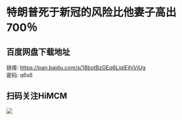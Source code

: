 # 特朗普死于新冠的风险比他妻子高出 700％

## 百度网盘下载地址

链接: https://pan.baidu.com/s/18botBzGEq6LiqlEjhiViUg  
密码: q6s6

## 扫码关注HiMCM
![](https://avatars2.githubusercontent.com/u/16745793?s=200&v=4)

